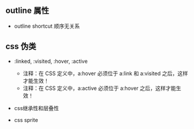 ## outline 属性
- outline shortcut 顺序无关系
## css 伪类
- :linked, :visited, :hover, :active
  - 注释：在 CSS 定义中，a:hover 必须位于 a:link 和 a:visited 之后，这样才能生效！
  - 注释：在 CSS 定义中，a:active 必须位于 a:hover 之后，这样才能生效！

- css继承性和层叠性
- css sprite
